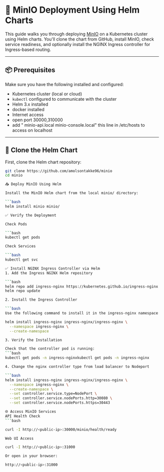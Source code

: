 # 🚀 MinIO Deployment Using Helm Charts

This guide walks you through deploying [MinIO](https://min.io/) on a Kubernetes cluster using Helm charts. You'll clone the chart from GitHub, install MinIO, check service readiness, and optionally install the NGINX Ingress controller for Ingress-based routing.

---

## 📦 Prerequisites

Make sure you have the following installed and configured:

- Kubernetes cluster (local or cloud)
- `kubectl` configured to communicate with the cluster
- Helm 3.x installed
- docker installed
- Internet access
- open port 30000,310000
- add "<public-ip> minio-api.local minio-console.local" this line in /etc/hosts to access on localhost

---

## 🔁 Clone the Helm Chart

First, clone the Helm chart repository:

```bash
git clone https://github.com/amolsontakke96/minio
cd minio

📥 Deploy MinIO Using Helm

Install the MinIO Helm chart from the local minio/ directory:

```bash
helm install minio minio/

✅ Verify the Deployment

Check Pods

```bash
kubectl get pods

Check Services

```bash
kubectl get svc

✅ Install NGINX Ingress Controller via Helm
1. Add the Ingress NGINX Helm repository

```bash
helm repo add ingress-nginx https://kubernetes.github.io/ingress-nginx
helm repo update

2. Install the Ingress Controller

```bash
Use the following command to install it in the ingress-nginx namespace:

helm install ingress-nginx ingress-nginx/ingress-nginx \
  --namespace ingress-nginx \
  --create-namespace

3. Verify the Installation

Check that the controller pod is running:
```bash
kubectl get pods -n ingress-nginxkubectl get pods -n ingress-nginx

4. Change the nginx controller type from load balancer to Nodeport

```bash
helm install ingress-nginx ingress-nginx/ingress-nginx \
  --namespace ingress-nginx \
  --create-namespace \
  --set controller.service.type=NodePort \
  --set controller.service.nodePorts.http=30080 \
  --set controller.service.nodePorts.https=30443

🌐 Access MinIO Services
API Health Check
```bash

curl -I http://<public-ip>:30000/minio/health/ready

Web UI Access

curl -I http://<public-ip>:31000

Or open in your browser:

http://<public-ip>:31000







